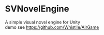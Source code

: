 # SVNovelEngine
A simple visual novel engine for Unity
<br />demo see <https://github.com/Whistlle/AirGame>
